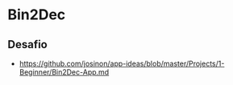 # Bin2Dec


## Desafio

- https://github.com/josinon/app-ideas/blob/master/Projects/1-Beginner/Bin2Dec-App.md
